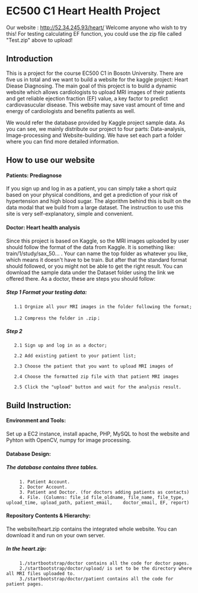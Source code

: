 # EC500 C1 Heart Health Project
Our website : http://52.34.245.93/heart/
Welcome anyone who wish to try this!
For testing calculating EF function, you could use the zip file called "Test.zip" above to upload!
## Introduction

This is a project for the course EC500 C1 in Bosotn University.
There are five us in total and we want to build a website for the kaggle project: Heart Diease Diagnosing.
The main goal of this project is to build a dynamic website which allows cardiologists to upload MRI images of their patients and get reliable ejection fraction (EF) value, a key factor to predict cardiovasucular disease. This website may save vast amount of time and energy of cardiologists and benefits patients as well.

We would refer the database provided by Kaggle project sample data.
As you can see, we mainly distribute our project to four parts: Data-analysis, Image-processing and Website-building. We have set each part a folder where you can find more detailed information. 


## How to use our website

#### Patients: Prediagnose

 If you sign up and log in as a patient, you can simply take a short quiz based on your physical conditions, and get a prediction of your risk of hypertension and high blood sugar. The algorithm behind this is built on the data modal that we build from a large dataset. The instruction to use this site is very self-explanatory, simple and convenient. 

#### Doctor: Heart health analysis

 Since this project is based on Kaggle, so the MRI images uploaded by user should follow the format of the data from Kaggle. It is something like: train/1/study/sax_50... . Your can name the top folder as whatever you like, which means it doesn't have to be train. But after that the standard format should followed, or you might not be able to get the right result. You can download the sample data under the Dataset folder using the link we offered there.
 As a doctor, these are steps you should follow:
 
##### Step 1 Format your testing data:
       1.1 Orgnize all your MRI images in the folder following the format;
 
       1.2 Compress the folder in .zip；
       
##### Step 2
       2.1 Sign up and log in as a doctor;
       
       2.2 Add existing patient to your patient list;
       
       2.3 Choose the patient that you want to upload MRI images of
       
       2.4 Choose the formatted zip file with that patient MRI images
       
       2.5 Click the "upload" button and wait for the analysis result.
## Build Instruction:
#### Environment and Tools:
Set up a EC2 instance, install apache, PHP, MySQL to host the website and Pyhton with OpenCV, numpy for image processing.
#### Database Design:       
##### The database contains three tables. 
         1. Patient Account.
         2. Doctor Account.
         3. Patient and Doctor. (for doctors adding patients as contacts)
         4. File. (Columns: file_id file_oldname, file_name, file_type, upload_time, upload_path, patient_email,    doctor_email, EF, report)
#### Repository Contents & Hierarchy: 
The website/heart.zip contains the integrated whole website. You can download it and run on your own server.
##### In the heart.zip:
         1./startbootstrap/doctor contains all the code for doctor pages.
         2./startbootstrap/doctor/upload/ is set to be the directory where all MRI files uploaded to.
         3./startbootstrap/doctor/patient contains all the code for patient pages.
            
 
